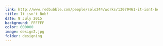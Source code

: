 ```yaml
---
link: http://www.redbubble.com/people/solo244/works/13079461-it-isnt-bob
title: It isn't Bob!
date: 8 July 2015
background: FFFFFF
color: 000000
image: design2.jpg
folder: designing
---
```


